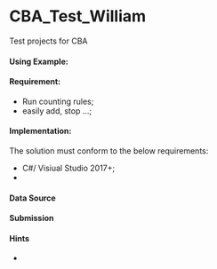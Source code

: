 # CBA_Test_William
Test projects for CBA

#### Using Example: ####


#### Requirement: ####

- Run counting rules;
- easily add, stop ...;



#### Implementation: ####

The solution must conform to the below requirements:

- C#/ Visiual Studio 2017+;
- 


#### Data Source ####





#### Submission ####




#### Hints ####
* 

